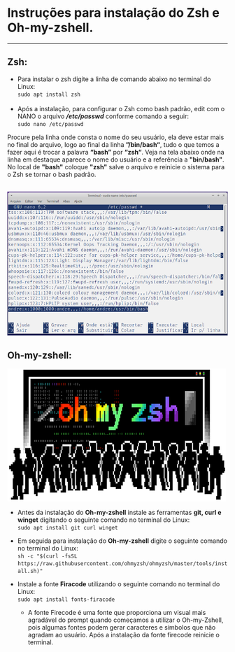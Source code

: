 # Instruções para instalação do Zsh e Oh-my-zshell.
***

## **Zsh:**
- Para instalar o zsh digite a linha de comando abaixo no terminal do Linux:</br>
`sudo apt install zsh` </br></br>
- Após a instalação, para configurar o Zsh como bash padrão, edit com o NANO o arquivo _**/etc/passwd**_ conforme comando a seguir:</br>
`sudo nano /etc/passwd`

Procure pela linha onde consta o nome do seu usuário, ela deve estar mais no final do arquivo, logo ao final da linha **”/bin/bash“**, tudo o que temos a fazer aqui é trocar a palavra **“bash”** por **“zsh“**. Veja na tela abaixo onde na linha em destaque aparece o nome do usuário e a referência a **"bin/bash"**. No local de **"bash"** coloque **"zsh"** salve o arquivo e reinicie o sistema para o Zsh se tornar o bash padrão.</br></br>

<img src="/Images/arq_etc_pws.png">

## **Oh-my-zshell:**
<img src="/Images/ohmyzsh.png">

- Antes da instalação do **Oh-my-zshell** instale as ferramentas **git, curl e winget** digitando o seguinte comando no terminal do Linux: </br>
`sudo apt install git curl winget`

- Em seguida para instalação do **Oh-my-zshell** digite o seguinte comando no terminal do Linux: </br>
  `sh -c "$(curl -fsSL https://raw.githubusercontent.com/ohmyzsh/ohmyzsh/master/tools/install.sh)"`
- Instale a fonte **Firacode** utilizando o seguinte comando no terminal do Linux: </br>
  `sudo apt install fonts-firacode`
    - A fonte Firecode é uma fonte que proporciona um visual mais agradável do prompt quando começamos a utilizar o Oh-my-Zshell, pois algumas fontes podem gerar caracteres e símbolos que não agradam ao usuário. Após a instalação da fonte firecode reinicie o terminal.







